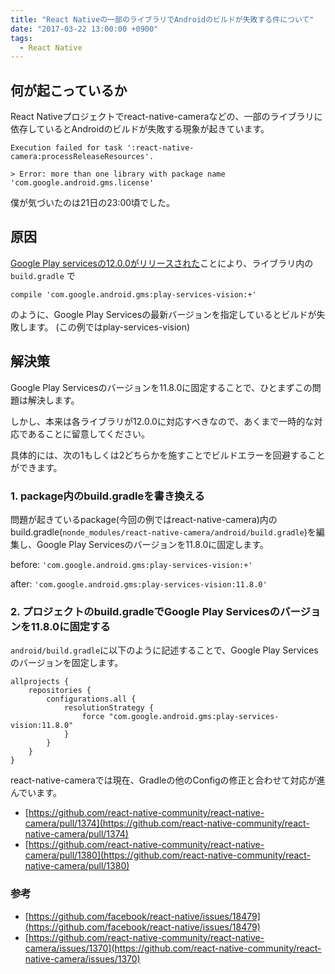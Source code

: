 ```yaml
---
title: "React Nativeの一部のライブラリでAndroidのビルドが失敗する件について"
date: "2017-03-22 13:00:00 +0900"
tags:
  - React Native
---
```


## 何が起こっているか
React Nativeプロジェクトでreact-native-cameraなどの、一部のライブラリに依存しているとAndroidのビルドが失敗する現象が起きています。

```
Execution failed for task ':react-native-camera:processReleaseResources'.

> Error: more than one library with package name 'com.google.android.gms.license'
```

僕が気づいたのは21日の23:00頃でした。

## 原因
[Google Play servicesの12.0.0がリリースされた](https://developers.google.com/android/guides/releases)ことにより、ライブラリ内の `build.gradle` で
```
compile 'com.google.android.gms:play-services-vision:+'
```
のように、Google Play Servicesの最新バージョンを指定しているとビルドが失敗します。
(この例ではplay-services-vision)

## 解決策

Google Play Servicesのバージョンを11.8.0に固定することで、ひとまずこの問題は解決します。

しかし、本来は各ライブラリが12.0.0に対応すべきなので、あくまで一時的な対応であることに留意してください。

具体的には、次の1もしくは2どちらかを施すことでビルドエラーを回避することができます。

### 1. package内のbuild.gradleを書き換える
問題が起きているpackage(今回の例ではreact-native-camera)内のbuild.gradle(`nonde_modules/react-native-camera/android/build.gradle`)を編集し、Google Play Servicesのバージョンを11.8.0に固定します。

before: `'com.google.android.gms:play-services-vision:+'`

after: `'com.google.android.gms:play-services-vision:11.8.0'`

### 2. プロジェクトのbuild.gradleでGoogle Play Servicesのバージョンを11.8.0に固定する
`android/build.gradle`に以下のように記述することで、Google Play Servicesのバージョンを固定します。

```
allprojects {
    repositories {
        configurations.all {
            resolutionStrategy {
                force "com.google.android.gms:play-services-vision:11.8.0"
            }
        }
    }
}
```

react-native-cameraでは現在、Gradleの他のConfigの修正と合わせて対応が進んでいます。

- [https://github.com/react-native-community/react-native-camera/pull/1374](https://github.com/react-native-community/react-native-camera/pull/1374)
- [https://github.com/react-native-community/react-native-camera/pull/1380](https://github.com/react-native-community/react-native-camera/pull/1380)

### 参考
- [https://github.com/facebook/react-native/issues/18479](https://github.com/facebook/react-native/issues/18479)
- [https://github.com/react-native-community/react-native-camera/issues/1370](https://github.com/react-native-community/react-native-camera/issues/1370)


